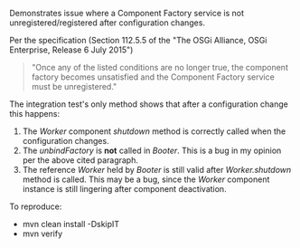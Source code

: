 Demonstrates issue where a Component Factory service is not unregistered/registered after configuration changes.

Per the specification (Section 112.5.5 of the "The OSGi Alliance, OSGi Enterprise, Release 6 July 2015")

>"Once any of the listed conditions are no longer true, the component factory becomes unsatisfied and the Component Factory service must be unregistered."
 
The integration test's only method shows that after a configuration change this happens:

1. The _Worker_ component _shutdown_ method is correctly called when the configuration changes.
2. The _unbindFactory_ is **not** called in _Booter_.  This is a bug in my opinion per the above cited paragraph.  
3. The reference _Worker_ held by _Booter_ is still valid after _Worker.shutdown_ method is called. This may be a bug, since the _Worker_ component instance is still lingering after component deactivation.


To reproduce:

*   mvn clean install  -DskipIT 
*   mvn verify
 
